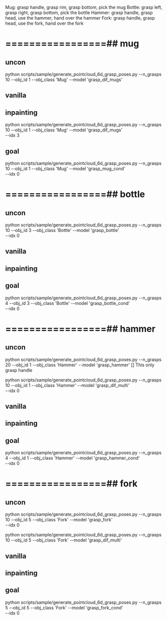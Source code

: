 

Mug: grasp handle, grasp rim, grasp bottom, pick the mug
Bottle: grasp left, grasp right, grasp bottom, pick the bottle
Hammer: grasp handle, grasp head, use the hammer, hand over the hammer
Fork: grasp handle, grasp head, use the fork, hand over the fork


# =================## mug

## uncon
python scripts/sample/generate_pointcloud_6d_grasp_poses.py --n_grasps 10 --obj_id 1 --obj_class 'Mug' --model 'grasp_dif_mugs'

## vanilla


## inpainting
python scripts/sample/generate_pointcloud_6d_grasp_poses.py --n_grasps 10 --obj_id 1 --obj_class 'Mug' --model 'grasp_dif_mugs' \
--idx 3

## goal
python scripts/sample/generate_pointcloud_6d_grasp_poses.py --n_grasps 10 --obj_id 1 --obj_class 'Mug' --model 'grasp_mug_cond' \
--idx 0


# =================##  bottle

## uncon
python scripts/sample/generate_pointcloud_6d_grasp_poses.py --n_grasps 10 --obj_id 3 --obj_class 'Bottle' --model 'grasp_bottle' \
--idx 0

## vanilla

## inpainting

## goal
python scripts/sample/generate_pointcloud_6d_grasp_poses.py --n_grasps 4 --obj_id 3 --obj_class 'Bottle' --model 'grasp_bottle_cond' \
--idx 0




# =================##  hammer

## uncon
python scripts/sample/generate_pointcloud_6d_grasp_poses.py --n_grasps 20 --obj_id 1 --obj_class 'Hammer' --model 'grasp_hammer'
[] This only grasp handle

python scripts/sample/generate_pointcloud_6d_grasp_poses.py --n_grasps 10 --obj_id 1 --obj_class 'Hammer' --model 'grasp_dif_multi' \
--idx 0

## vanilla

## inpainting

## goal
python scripts/sample/generate_pointcloud_6d_grasp_poses.py --n_grasps 4 --obj_id 1 --obj_class 'Hammer' --model 'grasp_hammer_cond' \
--idx 0





# =================##  fork

## uncon
python scripts/sample/generate_pointcloud_6d_grasp_poses.py --n_grasps 10 --obj_id 5 --obj_class 'Fork' --model 'grasp_fork' \
--idx 0

python scripts/sample/generate_pointcloud_6d_grasp_poses.py --n_grasps 10 --obj_id 5 --obj_class 'Fork' --model 'grasp_dif_multi'

## vanilla

## inpainting

## goal

python scripts/sample/generate_pointcloud_6d_grasp_poses.py --n_grasps 5 --obj_id 5 --obj_class 'Fork' --model 'grasp_fork_cond' \
--idx 0